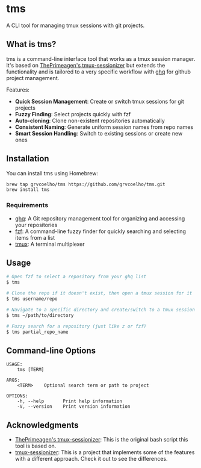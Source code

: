 # tms 

A CLI tool for managing tmux sessions with git projects.

## What is tms?

tms is a command-line interface tool that works as a tmux session manager. It's based on [ThePrimeagen's tmux-sessionizer](https://github.com/ThePrimeagen/.dotfiles/blob/602019e902634188ab06ea31251c01c1a43d1621/bin/.local/scripts/tmux-sessionizer) but extends the functionality and is tailored to a very specific workflow with [ghq](https://github.com/x-motemen/ghq) for github project management.

Features:
- **Quick Session Management**: Create or switch tmux sessions for git projects
- **Fuzzy Finding**: Select projects quickly with fzf
- **Auto-cloning**: Clone non-existent repositories automatically
- **Consistent Naming**: Generate uniform session names from repo names
- **Smart Session Handling**: Switch to existing sessions or create new ones

## Installation

You can install tms using Homebrew:

```bash
brew tap grvcoelho/tms https://github.com/grvcoelho/tms.git
brew install tms
```

### Requirements

- [ghq](https://github.com/x-motemen/ghq): A Git repository management tool for organizing and accessing your repositories
- [fzf](https://github.com/junegunn/fzf): A command-line fuzzy finder for quickly searching and selecting items from a list
- [tmux](https://github.com/tmux/tmux): A terminal multiplexer

## Usage

```bash
# Open fzf to select a repository from your ghq list
$ tms

# Clone the repo if it doesn't exist, then open a tmux session for it
$ tms username/repo

# Navigate to a specific directory and create/switch to a tmux session
$ tms ~/path/to/directory

# Fuzzy search for a repository (just like z or fzf)
$ tms partial_repo_name
```

## Command-line Options

```
USAGE:
    tms [TERM]

ARGS:
    <TERM>    Optional search term or path to project

OPTIONS:
    -h, --help       Print help information
    -V, --version    Print version information
```

## Acknowledgments

- [ThePrimeagen's tmux-sessionizer](https://github.com/ThePrimeagen/.dotfiles/blob/602019e902634188ab06ea31251c01c1a43d1621/bin/.local/scripts/tmux-sessionizer): This is the original bash script this tool is based on.
- [tmux-sessionizer](https://github.com/jrmoulton/tmux-sessionizer): This is a project that implements some of the features with a different approach. Check it out to see the differences.
